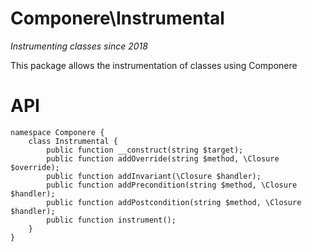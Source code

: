 Componere\Instrumental
======================
*Instrumenting classes since 2018*

This package allows the instrumentation of classes using Componere

API
===

```
namespace Componere {
	class Instrumental {
		public function __construct(string $target);
		public function addOverride(string $method, \Closure $override);
		public function addInvariant(\Closure $handler);
		public function addPrecondition(string $method, \Closure $handler);
		public function addPostcondition(string $method, \Closure $handler);
		public function instrument();
	}
}
```
